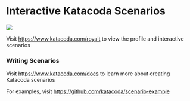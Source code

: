 # Interactive Katacoda Scenarios

[![](http://shields.katacoda.com/katacoda/royalt/count.svg)](https://www.katacoda.com/royalt "Get your profile on Katacoda.com")

Visit https://www.katacoda.com/royalt to view the profile and interactive scenarios

### Writing Scenarios
Visit https://www.katacoda.com/docs to learn more about creating Katacoda scenarios

For examples, visit https://github.com/katacoda/scenario-example
